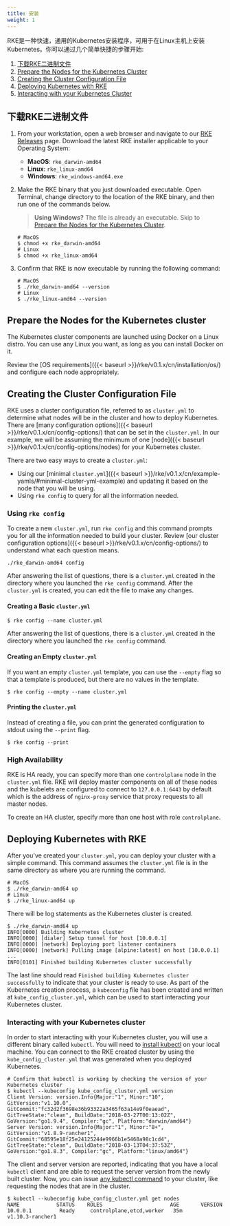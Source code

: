 ```yaml
---
title: 安装
weight: 1
---
```


RKE是一种快速，通用的Kubernetes安装程序，可用于在Linux主机上安装Kubernetes。你可以通过几个简单快捷的步骤开始:

1. [下载RKE二进制文件](#下载RKE二进制文件)
2. [Prepare the Nodes for the Kubernetes Cluster](#prepare-the-nodes-for-the-kubernetes-cluster)
3. [Creating the Cluster Configuration File](#creating-the-cluster-configuration-file)
4. [Deploying Kubernetes with RKE](#deploying-kubernetes-with-rke)
5. [Interacting with your Kubernetes Cluster](#interacting-with-your-kubernetes-cluster)

## 下载RKE二进制文件

1. From your workstation, open a web browser and navigate to our [RKE Releases](https://github.com/rancher/rke/releases/latest) page. Download the latest RKE installer applicable to your Operating System:

    - **MacOS**: `rke_darwin-amd64`
    - **Linux**: `rke_linux-amd64`
    - **Windows**: `rke_windows-amd64.exe`

2. Make the RKE binary that you just downloaded executable. Open Terminal, change directory to the location of the RKE binary, and then run one of the commands below.

    >**Using Windows?**
    >The file is already an executable. Skip to [Prepare the Nodes for the Kubernetes Cluster](#prepare-the-nodes-for-the-kubernetes-cluster).

    ```
    # MacOS
    $ chmod +x rke_darwin-amd64
    # Linux
    $ chmod +x rke_linux-amd64
    ```

3.  Confirm that RKE is now executable by running the following command:

    ```
    # MacOS
    $ ./rke_darwin-amd64 --version
    # Linux
    $ ./rke_linux-amd64 --version
    ```

## Prepare the Nodes for the Kubernetes cluster

The Kubernetes cluster components are launched using Docker on a Linux distro. You can use any Linux you want, as long as you can install Docker on it.

Review the [OS requirements]({{< baseurl >}}/rke/v0.1.x/cn/installation/os/) and configure each node appropriately.

## Creating the Cluster Configuration File

RKE uses a cluster configuration file, referred to as `cluster.yml` to determine what nodes will be in the cluster and how to deploy Kubernetes. There are [many configuration options]({{< baseurl >}}/rke/v0.1.x/cn/config-options/) that can be set in the `cluster.yml`. In our example, we will be assuming the minimum of one [node]({{< baseurl >}}/rke/v0.1.x/cn/config-options/nodes) for your Kubernetes cluster.

There are two easy ways to create a `cluster.yml`:

- Using our [minimal `cluster.yml`]({{< baseurl >}}/rke/v0.1.x/cn/example-yamls/#minimal-cluster-yml-example) and updating it based on the node that you will be using.
- Using `rke config` to query for all the information needed.

### Using `rke config`

To create a new `cluster.yml`, run `rke config` and this command prompts you for all the information needed to build your cluster. Review [our cluster configuration options]({{< baseurl >}}/rke/v0.1.x/cn/config-options/) to understand what each question means.

```
./rke_darwin-amd64 config
```

After answering the list of questions, there is a `cluster.yml` created in the directory where you launched the `rke config` command. After the `cluster.yml` is created, you can edit the file to make any changes.

#### Creating a Basic `cluster.yml`
```
$ rke config --name cluster.yml
```

After answering the list of questions, there is a `cluster.yml` created in the directory where you launched the `rke config` command.

#### Creating an Empty `cluster.yml`

If you want an empty `cluster.yml` template, you can use the `--empty` flag so that a template is produced, but there are no values in the template.

```
$ rke config --empty --name cluster.yml
```

#### Printing the `cluster.yml`

Instead of creating a file, you can print the generated configuration to stdout using the `--print` flag.

```
$ rke config --print
```

### High Availability

RKE is HA ready, you can specify more than one `controlplane` node in the `cluster.yml` file. RKE will deploy master components on all of these nodes and the kubelets are configured to connect to `127.0.0.1:6443` by default which is the address of `nginx-proxy` service that proxy requests to all master nodes.

To create an HA cluster, specify more than one host with role `controlplane`.

## Deploying Kubernetes with RKE

After you've created your `cluster.yml`, you can deploy your cluster with a simple command. This command assumes the `cluster.yml` file is in the same directory as where you are running the command.

```
# MacOS
$ ./rke_darwin-amd64 up
# Linux
$ ./rke_linux-amd64 up
```

There will be log statements as the Kubernetes cluster is created.

```
$ ./rke_darwin-amd64 up
INFO[0000] Building Kubernetes cluster
INFO[0000] [dialer] Setup tunnel for host [10.0.0.1]
INFO[0000] [network] Deploying port listener containers
INFO[0000] [network] Pulling image [alpine:latest] on host [10.0.0.1]
...
INFO[0101] Finished building Kubernetes cluster successfully
```

The last line should read `Finished building Kubernetes cluster successfully` to indicate that your cluster is ready to use. As part of the Kubernetes creation process, a `kubeconfig` file has been created and written at `kube_config_cluster.yml`, which can be used to start interacting your Kubernetes cluster.

### Interacting with your Kubernetes cluster

In order to start interacting with your Kubernetes cluster, you will use a different binary called `kubectl`. You will need to [install kubectl](https://kubernetes.io/docs/tasks/tools/install-kubectl/) on your local machine. You can connect to the RKE created cluster by using the `kube_config_cluster.yml` that was generated when you deployed Kubernetes.

```
# Confirm that kubectl is working by checking the version of your Kubernetes cluster
$ kubectl --kubeconfig kube_config_cluster.yml version
Client Version: version.Info{Major:"1", Minor:"10", GitVersion:"v1.10.0", GitCommit:"fc32d2f3698e36b93322a3465f63a14e9f0eaead", GitTreeState:"clean", BuildDate:"2018-03-27T00:13:02Z", GoVersion:"go1.9.4", Compiler:"gc", Platform:"darwin/amd64"}
Server Version: version.Info{Major:"1", Minor:"8+", GitVersion:"v1.8.9-rancher1", GitCommit:"68595e18f25e24125244e9966b1e5468a98c1cd4", GitTreeState:"clean", BuildDate:"2018-03-13T04:37:53Z", GoVersion:"go1.8.3", Compiler:"gc", Platform:"linux/amd64"}
```

The client and server version are reported, indicating that you have a local `kubectl` client and are able to request the server version from the newly built cluster. Now, you can issue [any kubectl command](https://kubernetes.io/docs/reference/kubectl/kubectl/) to your cluster, like requesting the nodes that are in the cluster.

```
$ kubectl --kubeconfig kube_config_cluster.yml get nodes
NAME            STATUS    ROLES                      AGE       VERSION
10.0.0.1         Ready     controlplane,etcd,worker   35m       v1.10.3-rancher1
```
